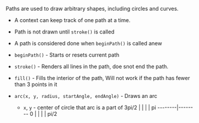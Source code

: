 Paths are used to draw arbitrary shapes, including circles and curves.

* A context can keep track of one path at a time.
* Path is not drawn until `stroke()` is called
* A path is considered done when `beginPath()` is called anew

* `beginPath()` - Starts or resets current path
* `stroke()` - Renders all lines in the path, doe snot end the path.
* `fill()` - Fills the interior of the path, Will not work if the path has fewer
than 3 points in it
* `arc(x, y, radius, startAngle, endAngle)` - Draws an arc
    - `x`, `y` - center of circle that arc is a part of
           3pi/2
            |
            |
            |
            |
 pi --------|-------- 0
            |
            |
            |
            |
           pi/2


